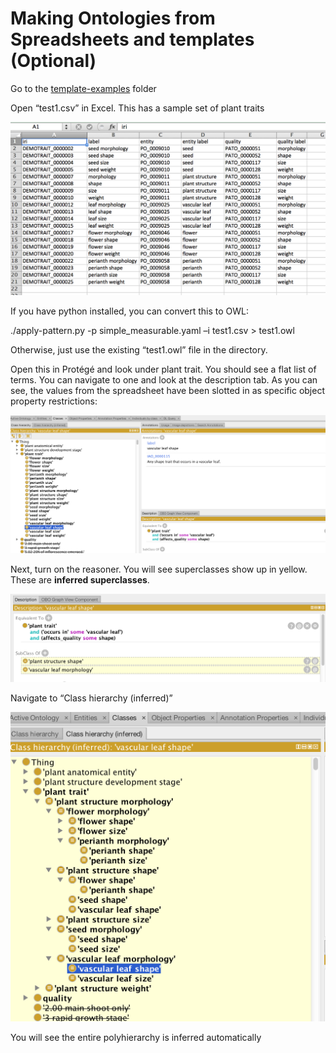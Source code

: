 Making Ontologies from Spreadsheets and templates (Optional)
=================================================

Go to the [template-examples](https://github.com/geneontology/protege-tutorial/tree/master/template-examples) folder

Open “test1.csv” in Excel. This has a sample set of plant traits

![](./media/image35.png)

If you have python installed, you can convert this to OWL:

./apply-pattern.py -p simple\_measurable.yaml –i test1.csv &gt; test1.owl

Otherwise, just use the existing “test1.owl” file in the directory.

Open this in Protégé and look under plant trait. You should see a flat list of terms. You can navigate to one and look at the description tab. As you can see, the values from the spreadsheet have been slotted in as specific object property restrictions:

![](./media/image36.png)

Next, turn on the reasoner. You will see superclasses show up in yellow. These are **inferred superclasses**.

![](./media/image37.png)

Navigate to “Class hierarchy (inferred)”

![](./media/image38.png)

You will see the entire polyhierarchy is inferred automatically
